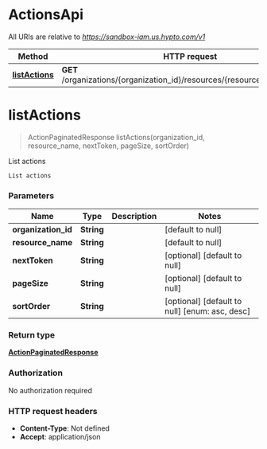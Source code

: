 # ActionsApi

All URIs are relative to *https://sandbox-iam.us.hypto.com/v1*

Method | HTTP request | Description
------------- | ------------- | -------------
[**listActions**](ActionsApi.md#listActions) | **GET** /organizations/{organization_id}/resources/{resource_name}/actions | List actions


<a name="listActions"></a>
# **listActions**
> ActionPaginatedResponse listActions(organization\_id, resource\_name, nextToken, pageSize, sortOrder)

List actions

    List actions

### Parameters

Name | Type | Description  | Notes
------------- | ------------- | ------------- | -------------
 **organization\_id** | **String**|  | [default to null]
 **resource\_name** | **String**|  | [default to null]
 **nextToken** | **String**|  | [optional] [default to null]
 **pageSize** | **String**|  | [optional] [default to null]
 **sortOrder** | **String**|  | [optional] [default to null] [enum: asc, desc]

### Return type

[**ActionPaginatedResponse**](../Models/ActionPaginatedResponse.md)

### Authorization

No authorization required

### HTTP request headers

- **Content-Type**: Not defined
- **Accept**: application/json

